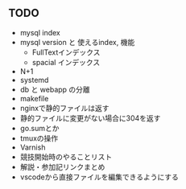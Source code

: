 ## TODO
- mysql index
- mysql version と 使えるindex, 機能
  - FullTextインデックス
  - spacial インデックス
- N+1
- systemd
- db と webapp の分離
- makefile
- nginxで静的ファイルは返す
- 静的ファイルに変更がない場合に304を返す
- go.sumとか
- tmuxの操作
- Varnish
- 競技開始時のやることリスト
- 解説・参加記リンクまとめ
- vscodeから直接ファイルを編集できるようにする
